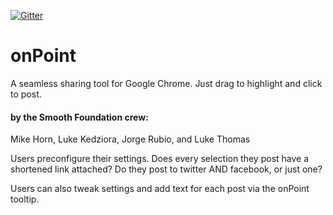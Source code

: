 [![Gitter](https://badges.gitter.im/Join%20Chat.svg)](https://gitter.im/rock-doves-2014/onPoint?utm_source=badge&utm_medium=badge&utm_campaign=pr-badge)

# onPoint
A seamless sharing tool for Google Chrome. Just drag to highlight and click to post.

#### by the Smooth Foundation crew:
Mike Horn, Luke Kedziora, Jorge Rubio, and Luke Thomas

Users preconfigure their settings. Does every selection they post have a shortened link attached? Do they post to twitter AND facebook, or just one?

Users can also tweak settings and add text for each post via the onPoint tooltip.